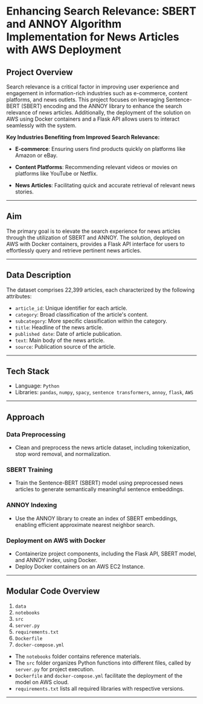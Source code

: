 # Enhancing Search Relevance: SBERT and ANNOY Algorithm Implementation for News Articles with AWS Deployment

## Project Overview

Search relevance is a critical factor in improving user experience and engagement in information-rich industries such as e-commerce, content platforms, and news outlets. This project focuses on leveraging Sentence-BERT (SBERT) encoding and the ANNOY library to enhance the search relevance of news articles. Additionally, the deployment of the solution on AWS using Docker containers and a Flask API allows users to interact seamlessly with the system.

**Key Industries Benefiting from Improved Search Relevance:**

- **E-commerce**: Ensuring users find products quickly on platforms like Amazon or eBay.

- **Content Platforms**: Recommending relevant videos or movies on platforms like YouTube or Netflix.

- **News Articles**: Facilitating quick and accurate retrieval of relevant news stories.

---

## Aim

The primary goal is to elevate the search experience for news articles through the utilization of SBERT and ANNOY. The solution, deployed on AWS with Docker containers, provides a Flask API interface for users to effortlessly query and retrieve pertinent news articles.

---

## Data Description

The dataset comprises 22,399 articles, each characterized by the following attributes:

- `article_id`: Unique identifier for each article.
- `category`: Broad classification of the article's content.
- `subcategory`: More specific classification within the category.
- `title`: Headline of the news article.
- `published date`: Date of article publication.
- `text`: Main body of the news article.
- `source`: Publication source of the article.

---

## Tech Stack

- Language: `Python`
- Libraries: `pandas`, `numpy`, `spacy`, `sentence transformers`, `annoy`, `flask`, `AWS`

---

## Approach

### Data Preprocessing

- Clean and preprocess the news article dataset, including tokenization, stop word removal, and normalization.

### SBERT Training

- Train the Sentence-BERT (SBERT) model using preprocessed news articles to generate semantically meaningful sentence embeddings.

### ANNOY Indexing

- Use the ANNOY library to create an index of SBERT embeddings, enabling efficient approximate nearest neighbor search.

### Deployment on AWS with Docker

- Containerize project components, including the Flask API, SBERT model, and ANNOY index, using Docker.
- Deploy Docker containers on an AWS EC2 Instance.

---

## Modular Code Overview

1. `data`
2. `notebooks`
3. `src`
4. `server.py`
5. `requirements.txt`
6. `Dockerfile`
7. `docker-compose.yml`

- The `notebooks` folder contains reference materials.
- The `src` folder organizes Python functions into different files, called by `server.py` for project execution.
- `Dockerfile` and `docker-compose.yml` facilitate the deployment of the model on AWS cloud.
- `requirements.txt` lists all required libraries with respective versions.

---

